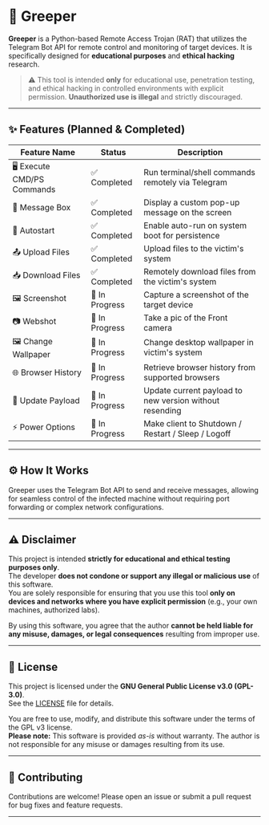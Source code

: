 # 🐍 Greeper

**Greeper** is a Python-based Remote Access Trojan (RAT) that utilizes the Telegram Bot API for remote control and monitoring of target devices. It is specifically designed for **educational purposes** and **ethical hacking** research.

> ⚠️ This tool is intended **only** for educational use, penetration testing, and ethical hacking in controlled environments with explicit permission. **Unauthorized use is illegal** and strictly discouraged.

---

## ✨ Features (Planned & Completed)

| Feature Name          | Status         | Description                                       |
| --------------------- | -------------- | ------------------------------------------------- |
| 🖥️ Execute CMD/PS Commands | ✅ Completed    | Run terminal/shell commands remotely via Telegram |
| 💬 Message Box        | ✅ Completed | Display a custom pop-up message on the screen     |
| 🔁 Autostart          | ✅ Completed | Enable auto-run on system boot for persistence    |
| 📤 Upload Files       | ✅ Completed | Upload files to the victim's system               |
| 📥 Download Files     | ✅ Completed | Remotely download files from the victim's system  |
| 🖼️ Screenshot        | 🔄 In Progress | Capture a screenshot of the target device         |
| 📷 Webshot            | 🔄 In Progress | Take a pic of the Front camera     |
| 🖼️ Change Wallpaper  | 🔄 In Progress | Change desktop wallpaper in victim's system                   |
| 🌐 Browser History    | 🔄 In Progress | Retrieve browser history from supported browsers  |
| 📲 Update Payload    | 🔄 In Progress | Update current payload to new version without resending |
| ⚡ Power Options    | 🔄 In Progress | Make client to Shutdown / Restart / Sleep / Logoff  |



---

## ⚙️ How It Works

Greeper uses the Telegram Bot API to send and receive messages, allowing for seamless control of the infected machine without requiring port forwarding or complex network configurations.

---

## ⚠️ Disclaimer

This project is intended **strictly for educational and ethical testing purposes only**.  
The developer **does not condone or support any illegal or malicious use** of this software.  
You are solely responsible for ensuring that you use this tool **only on devices and networks where you have explicit permission** (e.g., your own machines, authorized labs).

By using this software, you agree that the author **cannot be held liable for any misuse, damages, or legal consequences** resulting from improper use.

---

## 📄 License

This project is licensed under the **GNU General Public License v3.0 (GPL-3.0)**.  
See the [LICENSE](./LICENSE) file for details.

You are free to use, modify, and distribute this software under the terms of the GPL v3 license.  
**Please note:** This software is provided *as-is* without warranty. The author is not responsible for any misuse or damages resulting from its use.


---

## 🤝 Contributing

Contributions are welcome! Please open an issue or submit a pull request for bug fixes and feature requests.

---
